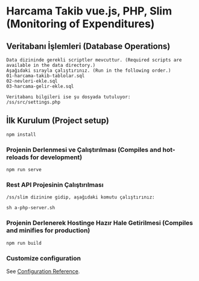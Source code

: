 # Harcama Takib vue.js, PHP, Slim (Monitoring of Expenditures)

## Veritabanı İşlemleri (Database Operations)

```
Data dizininde gerekli scriptler mevcuttur. (Required scripts are available in the data directory.)
Aşağıdaki sırayla çalıştırınız. (Run in the following order.)
01-harcama-takib-tablolar.sql
02-nevleri-ekle.sql
03-harcama-gelir-ekle.sql

Veritabanı bilgileri ise şu dosyada tutuluyor:
/ss/src/settings.php
```

## İlk Kurulum (Project setup)

```
npm install
```

### Projenin Derlenmesi ve Çalıştırılması (Compiles and hot-reloads for development)

```
npm run serve
```

### Rest API Projesinin Çalıştırılması

```
/ss/slim dizinine gidip, aşağıdaki komutu çalıştırınız:

sh a-php-server.sh
```

### Projenin Derlenerek Hostinge Hazır Hale Getirilmesi (Compiles and minifies for production)

```
npm run build
```

### Customize configuration

See [Configuration Reference](https://cli.vuejs.org/config/).
